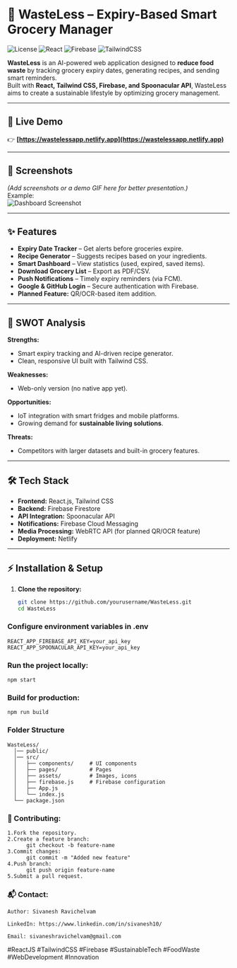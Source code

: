 # 🛒 WasteLess – Expiry-Based Smart Grocery Manager

![License](https://img.shields.io/badge/License-MIT-green)
![React](https://img.shields.io/badge/React-18-blue?logo=react)
![Firebase](https://img.shields.io/badge/Firebase-Backend-orange?logo=firebase)
![TailwindCSS](https://img.shields.io/badge/TailwindCSS-3-blue?logo=tailwindcss)

**WasteLess** is an AI-powered web application designed to **reduce food waste** by tracking grocery expiry dates, generating recipes, and sending smart reminders.  
Built with **React, Tailwind CSS, Firebase, and Spoonacular API**, WasteLess aims to create a sustainable lifestyle by optimizing grocery management.

---

## 🚀 Live Demo  
👉 **[https://wastelessapp.netlify.app](https://wastelessapp.netlify.app)**

---

## 📸 Screenshots  
_(Add screenshots or a demo GIF here for better presentation.)_  
Example:  
![Dashboard Screenshot](./screenshots/dashboard.png)  

---

## ✨ Features
- **Expiry Date Tracker** – Get alerts before groceries expire.  
- **Recipe Generator** – Suggests recipes based on your ingredients.  
- **Smart Dashboard** – View statistics (used, expired, saved items).  
- **Download Grocery List** – Export as PDF/CSV.  
- **Push Notifications** – Timely expiry reminders (via FCM).  
- **Google & GitHub Login** – Secure authentication with Firebase.  
- **Planned Feature:** QR/OCR-based item addition.

---

## 🧠 SWOT Analysis
**Strengths:**  
- Smart expiry tracking and AI-driven recipe generator.  
- Clean, responsive UI built with Tailwind CSS.  

**Weaknesses:**  
- Web-only version (no native app yet).  

**Opportunities:**  
- IoT integration with smart fridges and mobile platforms.  
- Growing demand for **sustainable living solutions**.  

**Threats:**  
- Competitors with larger datasets and built-in grocery features.

---

## 🛠 Tech Stack
- **Frontend:** React.js, Tailwind CSS  
- **Backend:** Firebase Firestore  
- **API Integration:** Spoonacular API  
- **Notifications:** Firebase Cloud Messaging  
- **Media Processing:** WebRTC API (for planned QR/OCR feature)  
- **Deployment:** Netlify  

---

## ⚡ Installation & Setup
1. **Clone the repository:**
   ```bash
   git clone https://github.com/yourusername/WasteLess.git
   cd WasteLess
###  Configure environment variables in .env
    REACT_APP_FIREBASE_API_KEY=your_api_key
    REACT_APP_SPOONACULAR_API_KEY=your_api_key

### Run the project locally:
    npm start

### Build for production:
    npm run build
### Folder Structure
    WasteLess/
      │── public/
      │── src/
      │   ├── components/     # UI components
      │   ├── pages/          # Pages
      │   ├── assets/         # Images, icons
      │   ├── firebase.js     # Firebase configuration
      │   ├── App.js
      │   └── index.js
      └── package.json

### 🙌 Contributing: 
    1.Fork the repository.
    2.Create a feature branch:
          git checkout -b feature-name
    3.Commit changes:
          git commit -m "Added new feature"
    4.Push branch:
          git push origin feature-name
    5.Submit a pull request.

### 📬 Contact:

    Author: Sivanesh Ravichelvam

    LinkedIn: https://www.linkedin.com/in/sivanesh10/

    Email: sivaneshravichelvam@gmail.com


#ReactJS #TailwindCSS #Firebase #SustainableTech #FoodWaste #WebDevelopment #Innovation
